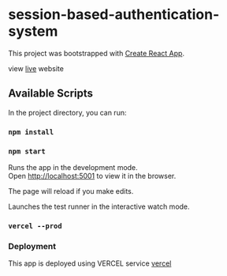 # session-based-authentication-system

This project was bootstrapped with [Create React App](https://github.com/facebook/create-react-app).

view [live](https://session-based-authentication-system.ga) website

## Available Scripts

In the project directory, you can run:
### `npm install`
### `npm start`

Runs the app in the development mode.<br />
Open [http://localhost:5001](http://localhost:5001) to view it in the browser.

The page will reload if you make edits.<br />

Launches the test runner in the interactive watch mode.<br />

### `vercel --prod`

### Deployment

This app is deployed using VERCEL service [vercel](https://vercel.com/)

